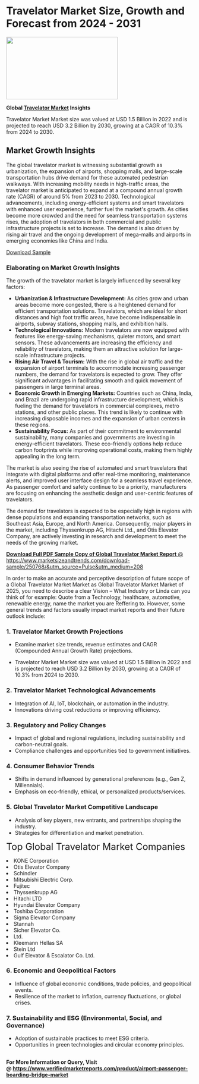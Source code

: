 <H1>Travelator Market Size, Growth and Forecast from 2024 - 2031</H1><img class="aligncenter size-medium wp-image-584254" src="https://thirdeyenews.in/wp-content/uploads/2024/09/Global-Market-Research-300x168.jpeg" alt="" width="300" height="168" /><p><strong>Global&nbsp;<a href="https://www.marketsizeandtrends.com/download-sample/250768/&amp;utm_source=Pulse&amp;utm_medium=208">Travelator Market</a> Insights</strong></p><p>Travelator Market Market size was valued at USD 1.5 Billion in 2022 and is projected to reach USD 3.2 Billion by 2030, growing at a CAGR of 10.3% from 2024 to 2030.</p><p><h2>Market Growth Insights</h2> <p>The global travelator market is witnessing substantial growth as urbanization, the expansion of airports, shopping malls, and large-scale transportation hubs drive demand for these automated pedestrian walkways. With increasing mobility needs in high-traffic areas, the travelator market is anticipated to expand at a compound annual growth rate (CAGR) of around 5% from 2023 to 2030. Technological advancements, including energy-efficient systems and smart travelators with enhanced user experience, further fuel the market's growth. As cities become more crowded and the need for seamless transportation systems rises, the adoption of travelators in both commercial and public infrastructure projects is set to increase. The demand is also driven by rising air travel and the ongoing development of mega-malls and airports in emerging economies like China and India.</p> <p><a href="#">Download Sample</a></p> <h3>Elaborating on Market Growth Insights</h3> <p>The growth of the travelator market is largely influenced by several key factors:</p> <ul> <li><strong>Urbanization & Infrastructure Development:</strong> As cities grow and urban areas become more congested, there is a heightened demand for efficient transportation solutions. Travelators, which are ideal for short distances and high foot traffic areas, have become indispensable in airports, subway stations, shopping malls, and exhibition halls.</li> <li><strong>Technological Innovations:</strong> Modern travelators are now equipped with features like energy-saving mechanisms, quieter motors, and smart sensors. These advancements are increasing the efficiency and reliability of travelators, making them an attractive solution for large-scale infrastructure projects.</li> <li><strong>Rising Air Travel & Tourism:</strong> With the rise in global air traffic and the expansion of airport terminals to accommodate increasing passenger numbers, the demand for travelators is expected to grow. They offer significant advantages in facilitating smooth and quick movement of passengers in large terminal areas.</li> <li><strong>Economic Growth in Emerging Markets:</strong> Countries such as China, India, and Brazil are undergoing rapid infrastructure development, which is fueling the demand for travelators in commercial complexes, metro stations, and other public places. This trend is likely to continue with increasing disposable incomes and the expansion of urban centers in these regions.</li> <li><strong>Sustainability Focus:</strong> As part of their commitment to environmental sustainability, many companies and governments are investing in energy-efficient travelators. These eco-friendly options help reduce carbon footprints while improving operational costs, making them highly appealing in the long term.</li> </ul> <p>The market is also seeing the rise of automated and smart travelators that integrate with digital platforms and offer real-time monitoring, maintenance alerts, and improved user interface design for a seamless travel experience. As passenger comfort and safety continue to be a priority, manufacturers are focusing on enhancing the aesthetic design and user-centric features of travelators.</p> <p>The demand for travelators is expected to be especially high in regions with dense populations and expanding transportation networks, such as Southeast Asia, Europe, and North America. Consequently, major players in the market, including Thyssenkrupp AG, Hitachi Ltd., and Otis Elevator Company, are actively investing in research and development to meet the needs of the growing market.</p> <p><a href="#"></p><p><span class=""><strong>Download Full PDF Sample Copy of Global Travelator Market Report</strong> @ <a href="https://www.marketsizeandtrends.com/download-sample/250768/&amp;utm_source=Pulse&amp;utm_medium=208" target="_blank">https://www.marketsizeandtrends.com/download-sample/250768/&amp;utm_source=Pulse&amp;utm_medium=208</a></span></p><p>In order to make an accurate and perceptive description of future scope of a Global&nbsp;Travelator Market Market as Global&nbsp;Travelator Market Market of 2025, you need to describe a clear Vision &ndash; What Industry or Linda can you think of for example: Quote from a Technology, healthcare, automotive, renewable energy, name the market you are Reffering to. However, some general trends and factors usually impact market reports and their future outlook include:</p><h3>1.&nbsp;<strong>Travelator Market Growth Projections</strong></h3><ul><li>Examine market size trends, revenue estimates and CAGR (Compounded Annual Growth Rate) projections.</li><li><p>Travelator Market Market size was valued at USD 1.5 Billion in 2022 and is projected to reach USD 3.2 Billion by 2030, growing at a CAGR of 10.3% from 2024 to 2030.</p></li></ul><h3>2.&nbsp;<strong>Travelator Market Technological Advancements</strong></h3><ul><li>Integration of AI, IoT, blockchain, or automation in the industry.</li><li>Innovations driving cost reductions or improving efficiency.</li></ul><h3>3.&nbsp;<strong>Regulatory and Policy Changes</strong></h3><ul><li>Impact of global and regional regulations, including sustainability and carbon-neutral goals.</li><li>Compliance challenges and opportunities tied to government initiatives.</li></ul><h3>4.&nbsp;<strong>Consumer Behavior Trends</strong></h3><ul><li>Shifts in demand influenced by generational preferences (e.g., Gen Z, Millennials).</li><li>Emphasis on eco-friendly, ethical, or personalized products/services.</li></ul><h3>5.&nbsp;<strong>Global Travelator Market Competitive Landscape</strong></h3><ul><li>Analysis of key players, new entrants, and partnerships shaping the industry.</li><li>Strategies for differentiation and market penetration.</li></ul><p data-pm-slice="1 1 []"><span style="color: inherit; font-family: inherit; font-size: 25px;">Top Global Travelator Market Companies</span></p><div class="" data-test-id=""><p><li>KONE Corporation</li><li> Otis Elevator Company</li><li> Schindler</li><li> Mitsubishi Electric Corp.</li><li> Fujitec</li><li> Thyssenkrupp AG</li><li> Hitachi LTD</li><li> Hyundai Elevator Company</li><li> Toshiba Corporation</li><li> Sigma Elevator Company</li><li> Stannah</li><li> Sicher Elevator Co.</li><li> Ltd.</li><li> Kleemann Hellas SA</li><li> Stein Ltd</li><li> Gulf Elevator & Escalator Co. Ltd.</li></p></div><h3>6.&nbsp;<strong>Economic and Geopolitical Factors</strong></h3><ul><li>Influence of global economic conditions, trade policies, and geopolitical events.</li><li>Resilience of the market to inflation, currency fluctuations, or global crises.</li></ul><h3>7.&nbsp;<strong>Sustainability and ESG (Environmental, Social, and Governance)</strong></h3><ul><li>Adoption of sustainable practices to meet ESG criteria.</li><li>Opportunities in green technologies and circular economy principles.</li></ul><h2><strong style="font-size: 14px;">For More Information or Query, Visit @&nbsp;</strong><a style="background-color: #ffffff; font-size: 14px;" href="https://www.marketsizeandtrends.com/report/travelator-market/" target="_blank">https://www.verifiedmarketreports.com/product/airport-passenger-boarding-bridge-market</a></h2>
